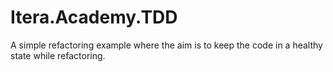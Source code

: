 # Itera.Academy.TDD
A simple refactoring example where the aim is to keep the code in a healthy state while refactoring.
